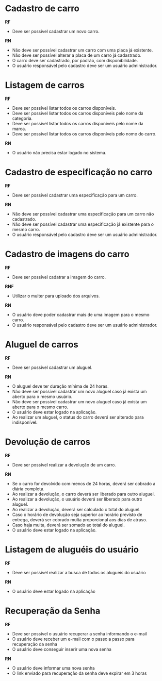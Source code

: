 # Cadastro de carro

**RF**

- Deve ser possível cadastrar um novo carro.

**RN**

- Não deve ser possível cadastrar um carro com uma placa já existente.
- Não deve ser possível alterar a placa de um carro já cadastrado.
- O carro deve ser cadastrado, por padrão, com disponibilidade.
- O usuário responsável pelo cadastro deve ser um usuário administrador.

# Listagem de carros

**RF**

- Deve ser possível listar todos os carros disponíveis.
- Deve ser possível listar todos os carros disponíveis pelo nome da categoria.
- Deve ser possível listar todos os carros disponíveis pelo nome da marca.
- Deve ser possível listar todos os carros disponíveis pelo nome do carro.

**RN**

- O usuário não precisa estar logado no sistema.

# Cadastro de especificação no carro

**RF**

- Deve ser possível cadastrar uma especificação para um carro.

**RN**

- Não deve ser possível cadastrar uma especificação para um carro não cadastrado.
- Não deve ser possível cadastrar uma especificação já existente para o mesmo carro.
- O usuário responsável pelo cadastro deve ser um usuário administrador.

# Cadastro de imagens do carro

**RF**

- Deve ser possível cadatrar a imagem do carro.

**RNF**

- Utilizar o multer para uploado dos arquivos.

**RN**

- O usuário deve poder cadastrar mais de uma imagem para o mesmo carro.
- O usuário responsável pelo cadastro deve ser um usuário administrador.

# Aluguel de carros

**RF**

- Deve ser possível cadastrar um aluguel.

**RN**

- O aluguel deve ter duração mínima de 24 horas.
- Não deve ser possível cadastrar um novo aluguel caso já exista um aberto para o mesmo usuário.
- Não deve ser possível cadastrar um novo aluguel caso já exista um aberto para o mesmo carro.
- O usuário deve estar logado na aplicação.
- Ao realizar um aluguel, o status do carro deverá ser alterado para indisponível.

# Devolução de carros

**RF**

- Deve ser possível realizar a devolução de um carro.

**RN**

- Se o carro for devolvido com menos de 24 horas, deverá ser cobrado a diária completa.
- Ao realizar a devolução, o carro deverá ser liberado para outro aluguel.
- Ao realizar a devolução, o usuário deverá ser liberado para outro aluguel.
- Ao realizar a devolução, deverá ser calculado o total do aluguel.
- Caso o horário de devolução seja superior ao horário previsto de entrega, deverá ser cobrado multa proporcional aos dias de atraso.
- Caso haja multa, deverá ser somado ao total do aluguel.
- O usuário deve estar logado na aplicação.

# Listagem de aluguéis do usuário

**RF**

- Deve ser possível realizar a busca de todos os alugueis do usuário

**RN**

- O usuário deve estar logado na aplicação

# Recuperação da Senha

**RF**

- Deve ser possível o usuário recuperar a senha informando o e-mail
- O usuário deve receber um e-mail com o passo a passo para recuperação da senha
- O usuário deve conseguir inserir uma nova senha

**RN**

- O usuário deve informar uma nova senha
- O link enviado para recuperação da senha deve expirar em 3 horas

